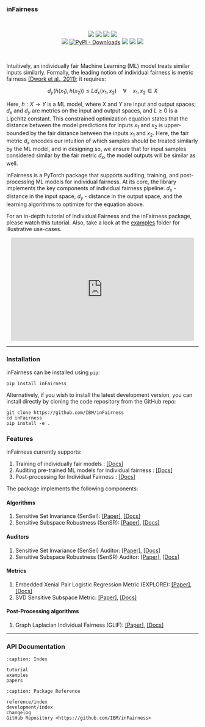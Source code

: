 ### inFairness

<br />

<p align="center">
   <a href="https://pypi.org/project/infairness"><img src="https://img.shields.io/pypi/v/infairness?color=important&label=pypi%20package"></a>
   <a href="https://github.com/IBM/inFairness"><img src="https://img.shields.io/badge/code-GitHub-informational?logo=github"></a>
   <a href="https://github.com/IBM/inFairness/tree/main/examples"><img src="https://img.shields.io/badge/example-notebooks-red?logo=jupyter"></a>
   <a href="https://ibm.github.io/inFairness"><img src="https://img.shields.io/badge/documentation-up-green?logo=GitBook"></a>
   <br/>
   <a href="https://app.travis-ci.com/IBM/inFairness"><img src="https://app.travis-ci.com/IBM/inFairness.svg?branch=main"></a>
   <a href="https://pypistats.org/packages/infairness"><img alt="PyPI - Downloads" src="https://img.shields.io/pypi/dm/inFairness?color=blue"></a>
   <a href="https://www.python.org/"><img src="https://img.shields.io/badge/python-3.7+-blue?logo=python"></a>
   <a href="https://opensource.org/licenses/Apache-2.0"><img src="https://img.shields.io/badge/license-Apache-yellow"></a>
   <a href="https://github.com/psf/black"><img src="https://img.shields.io/badge/code%20style-black-000000.svg"></a>
</p>

<br />

Intuitively, an individually fair Machine Learning (ML) model treats similar inputs similarly. Formally, the leading notion of individual fairness is metric fairness [(Dwork et al., 2011)](https://dl.acm.org/doi/abs/10.1145/2090236.2090255); it requires:

$$ d_y (h(x_1), h(x_2)) \leq L d_x(x_1, x_2) \quad \forall \quad x_1, x_2 \in X $$

Here, $h: X \rightarrow Y$ is a ML model, where $X$ and $Y$ are input and output spaces; $d_x$ and $d_y$ are metrics on the input and output spaces, and $L \geq 0$ is a Lipchitz constant. This constrained optimization equation states that the distance between the model predictions for inputs $x_1$ and $x_2$ is upper-bounded by the fair distance between the inputs $x_1$ and $x_2$. Here, the fair metric $d_x$ encodes our intuition of which samples should be treated similarly by the ML model, and in designing so, we ensure that for input samples considered similar by the fair metric $d_x$, the model outputs will be similar as well.

inFairness is a PyTorch package that supports auditing, training, and post-processing ML models for individual fairness. At its core, the library implements the key components of individual fairness pipeline: $d_x$ - distance in the input space, $d_y$ - distance in the output space, and the learning algorithms to optimize for the equation above.

For an in-depth tutorial of Individual Fairness and the inFairness package, please watch this tutorial. Also, take a look at the [examples](https://github.com/IBM/inFairness/tree/main/examples) folder for illustrative use-cases.

<p align="center">
<iframe width="480" height="270" src="https://video.ibm.com/embed/recorded/131932983" scrolling="no" allowfullscreen webkitallowfullscreen frameborder="0" style="border: 0 none transparent;"></iframe>
</p>


----------------


### Installation

inFairness can be installed using `pip`:

```
pip install inFairness
```


Alternatively, if you wish to install the latest development version, you can install directly by cloning the code repository from the GitHub repo:

```
git clone https://github.com/IBM/inFairness
cd inFairness
pip install -e .
```


### Features


inFairness currently supports:

1. Training of individually fair models : [[Docs]](https://ibm.github.io/inFairness/reference/algorithms.html)
2. Auditing pre-trained ML models for individual fairness : [[Docs]](https://ibm.github.io/inFairness/reference/auditors.html)
3. Post-processing for Individual Fairness : [[Docs]](https://ibm.github.io/inFairness/reference/postprocessing.html)

The package implements the following components:

#### Algorithms

1. Sensitive Set Invariance (SenSeI): [[Paper]](https://arxiv.org/abs/2006.14168), [[Docs]](https://ibm.github.io/inFairness/reference/algorithms.html#sensei-sensitive-set-invariance)
2. Sensitive Subspace Robustness (SenSR): [[Paper]](https://arxiv.org/abs/1907.00020), [[Docs]](https://ibm.github.io/inFairness/reference/algorithms.html#sensr-sensitive-subspace-robustness)

#### Auditors

1. Sensitive Set Invariance (SenSeI) Auditor: [[Paper]](https://arxiv.org/abs/2006.14168), [[Docs]](https://ibm.github.io/inFairness/reference/auditors.html#sensei-auditor)
2. Sensitive Subspace Robustness (SenSR) Auditor: [[Paper]](https://arxiv.org/abs/1907.00020), [[Docs]](https://ibm.github.io/inFairness/reference/auditors.html#sensr-auditor)

#### Metrics

1. Embedded Xenial Pair Logistic Regression Metric (EXPLORE): [[Paper]](https://proceedings.mlr.press/v119/mukherjee20a.html), [[Docs]](https://ibm.github.io/inFairness/reference/distances.html#explore-embedded-xenial-pairs-logistic-regression)
2. SVD Sensitive Subspace Metric: [[Paper]](https://arxiv.org/abs/1907.00020), [[Docs]](https://ibm.github.io/inFairness/reference/distances.html#svd-sensitive-subspace)

#### Post-Processing algorithms

1. Graph Laplacian Individual Fairness (GLIF): [[Paper]](https://arxiv.org/abs/2110.13796), [[Docs]](https://ibm.github.io/inFairness/reference/postprocessing.html#graph-laplacian-individual-fairness-glif)

----------

### API Documentation

```{toctree}
:caption: Index

tutorial
examples
papers
```

```{toctree}
:caption: Package Reference

reference/index
development/index
changelog
GitHub Repository <https://github.com/IBM/inFairness>
```
